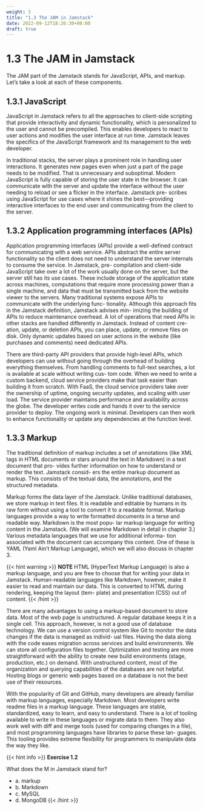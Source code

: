 ```yaml
---
weight: 3
title: "1.3 The JAM in Jamstack"
date: 2022-09-12T18:26:30+08:00
draft: true
---
```


# 1.3 The JAM in Jamstack

The JAM part of the Jamstack stands for JavaScript, APIs, and markup. Let’s take a look at each of these components.

## 1.3.1 JavaScript

JavaScript in Jamstack refers to all the approaches to client-side scripting that provide interactivity and dynamic functionality, which is personalized to the user and cannot    be precompiled. This enables developers to react to  user actions  and  modifies  the  user interface at run time. Jamstack leaves the specifics of the JavaScript framework  and its management to the web developer.

In traditional stacks, the server plays a prominent role in handling user interactions. It generates new pages even when just a part of the page needs to be modified. That is unnecessary and suboptimal. Modern JavaScript is fully capable of storing the user state in the browser. It can communicate with the server and update the interface without the user needing to reload or see a flicker in the interface. Jamstack pre- scribes using JavaScript for use cases where it shines the best—providing interactive interfaces to the end user and communicating from the client to the server.

## 1.3.2 Application programming interfaces (APIs)

Application programming interfaces (APIs) provide a well-defined contract for communicating with a web service. APIs abstract the entire server functionality so the client does not need to understand the server internals to consume the service. In Jamstack, pre- compilation and client-side JavaScript take over a lot of the work usually done on the server, but the server still has its use cases. These include storage of the application state across machines, computations that require more processing power than a single machine, and data that must be transmitted back from the website viewer to the servers. Many traditional systems expose APIs to communicate with the underlying func- tionality. Although this approach fits in the Jamstack definition, Jamstack advises min- imizing the building of APIs to reduce maintenance overhead. A lot of operations that need APIs in other stacks are handled differently in Jamstack. Instead of content cre- ation, update, or deletion APIs, you can place, update, or remove files on disk. Only dynamic updates based on user actions in the website (like purchases and comments)
need dedicated APIs.

There are third-party API providers that provide high-level APIs, which developers can use without going through the overhead of building everything themselves. From handling comments to full-text searches, a lot is available at scale without writing cus- tom code. When we need to write a custom backend, cloud service providers make that task easier than building it from scratch. With FaaS, the cloud service providers take over the ownership of uptime, ongoing security updates, and scaling with user load. The service provider maintains performance and availability across the globe. The developer writes code and hands it over to the service provider to deploy. The
ongoing work is minimal. Developers can then work to enhance functionality or update any dependencies at the function level.

## 1.3.3 Markup

The traditional definition of markup includes a set of annotations (like XML tags in HTML documents or stars around the text in Markdown) in a text document that pro- vides further information on how to understand or render the text. Jamstack consid- ers the entire markup document as markup. This consists of the textual data, the annotations, and the structured metadata.

Markup forms the data layer of the Jamstack. Unlike traditional databases, we store markup in text files. It is readable and editable by humans in its raw form without using a tool to convert it to a readable format. Markup languages provide a way to write formatted documents in a terse and readable way. Markdown is the most popu- lar markup language for writing content in the Jamstack. (We will examine Markdown in detail in chapter 3.) Various metadata languages that we use for additional informa- tion associated with the document can accompany this content. One of these is YAML (Yaml Ain’t Markup Language), which we will also discuss in chapter 3.

{{< hint warning >}}
**NOTE** HTML (HyperText Markup Language) is also a markup language, and you are free to choose that for writing your data in Jamstack. Human-readable languages like Markdown, however, make it easier to read and maintain our data. This is converted to HTML during rendering, keeping the layout (tem- plate) and presentation (CSS) out of content.
{{< /hint >}}

There are many advantages to using a markup-based document to store data. Most of the web page is unstructured. A regular database keeps it in a single cell. This approach, however, is not a good use of database technology. We can use a version control system like Git to monitor the data changes if the data is managed as individ- ual files. Having the data along with the code eases migration across services and build environments. We can store all configuration files together. Optimization and testing are more straightforward with the ability to create new build environments (stage, production, etc.) on demand. With unstructured content, most of the organization and querying capabilities of the databases are not helpful. Hosting blogs or generic web pages based on a database is not the best use of their resources.

With the popularity of Git and GitHub, many developers are already familiar with markup languages, especially Markdown. Most developers write readme files in a markup language. These languages are stable, standardized, easy to learn, and easy to understand. There is a lot of tooling available to write in these languages or migrate data to them. They also work well with diff and merge tools (used for comparing changes in a file), and most programming languages have libraries to parse these lan- guages. This tooling provides extreme flexibility for programmers to manipulate data the way they like.

{{< hint info >}}
**Exercise 1.2**

What does the M in Jamstack stand for?
- a. markup
- b. Markdown
- c. MySQL
- d. MongoDB
{{< /hint >}}